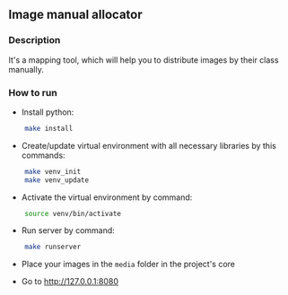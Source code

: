 ## Image manual allocator

### Description
It's a mapping tool, which will help you to distribute images by their class manually.

### How to run
* Install python:
```bash
    make install
```

* Create/update virtual environment with all 
necessary libraries by this commands:
```bash
    make venv_init
    make venv_update
```

* Activate the virtual environment by command:
```bash
    source venv/bin/activate
```

* Run server by command:
```bash
    make runserver
```

* Place your images in the `media` folder in the project's core

* Go to http://127.0.0.1:8080